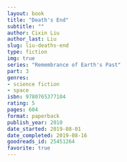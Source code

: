 ```yaml
---
layout: book
title: "Death's End"
subtitle: ""
author: Cixin Liu
author_last: Liu
slug: liu-deaths-end
type: fiction
img: true
series: "Remembrance of Earth's Past"
part: 3
genres:
- science fiction
- space
isbn: 9780765377104
rating: 5
pages: 604
format: paperback
publish_year: 2010
date_started: 2019-08-01
date_completed: 2019-08-16
goodreads_id: 25451264
favorite: true
---
```


